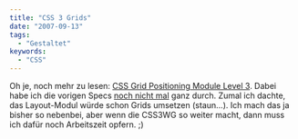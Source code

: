 ```yaml
---
title: "CSS 3 Grids"
date: "2007-09-13"
tags:
  - "Gestaltet"
keywords:
  - "CSS"
---
```


Oh je, noch mehr zu lesen: [CSS Grid Positioning Module Level 3](http://www.w3.org/TR/2007/WD-css3-grid-20070905/). Dabei habe ich die vorigen Specs [noch nicht mal](/codecandies/2007/08/22/css-3-basic-box-model-working-draft/) ganz durch. Zumal ich dachte, das Layout-Modul würde schon Grids umsetzen (staun…). Ich mach das ja bisher so nebenbei, aber wenn die CSS3WG so weiter macht, dann muss ich dafür noch Arbeitszeit opfern. ;)


